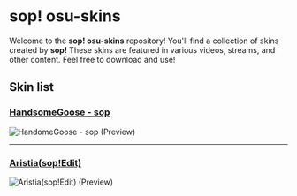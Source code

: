 # sop! osu-skins
Welcome to the **sop! osu-skins** repository! You'll find a collection of skins created by **sop!** These skins are featured in various videos, streams, and other content. Feel free to download and use!

## Skin list

### [HandsomeGoose - sop](https://drive.google.com/file/d/1FTxsLfaDBhRP0RMn_xCDTzqPzpJKXqpw/view?usp=sharing)
![HandomeGoose - sop (Preview)](https://github.com/user-attachments/assets/a86996da-556d-4328-a59c-7196528f74a8)

---

### [Aristia(sop!Edit)](https://drive.google.com/file/d/19AOaWqglRJwUpb8Przdf-MQLGl1ZTr1P/view?usp=sharing)
![Aristia(sop!Edit) (Preview)](https://github.com/user-attachments/assets/74ca44d9-43b8-4901-bf76-0676f74b858a)
